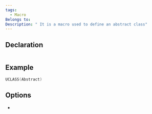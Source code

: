 ```yaml
---
tags:
  - Macro
Belongs to: 
Description: " It is a macro used to define an abstract class"
---
```


## Declaration

```cpp

```

## Example

```cpp
UCLASS(Abstract)
```

## Options
- 
